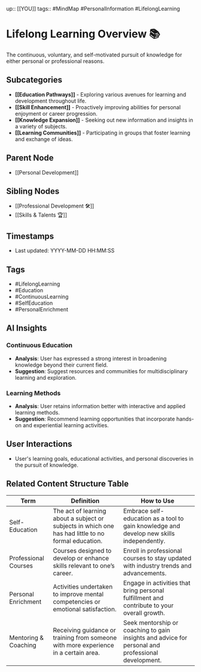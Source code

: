 
up:: [[YOU]]
tags:: #MindMap #PersonalInformation #LifelongLearning

# Lifelong Learning Overview 📚

The continuous, voluntary, and self-motivated pursuit of knowledge for either personal or professional reasons.

## Subcategories
- **[[Education Pathways]]** - Exploring various avenues for learning and development throughout life.
- **[[Skill Enhancement]]** - Proactively improving abilities for personal enjoyment or career progression.
- **[[Knowledge Expansion]]** - Seeking out new information and insights in a variety of subjects.
- **[[Learning Communities]]** - Participating in groups that foster learning and exchange of ideas.

## Parent Node
- [[Personal Development]]

## Sibling Nodes
- [[Professional Development 🛠️]]
- [[Skills & Talents 🏆]]

## Timestamps
- Last updated: YYYY-MM-DD HH:MM:SS

## Tags
- #LifelongLearning
- #Education
- #ContinuousLearning
- #SelfEducation
- #PersonalEnrichment

## AI Insights
### Continuous Education
- **Analysis**: User has expressed a strong interest in broadening knowledge beyond their current field.
- **Suggestion**: Suggest resources and communities for multidisciplinary learning and exploration.

### Learning Methods
- **Analysis**: User retains information better with interactive and applied learning methods.
- **Suggestion**: Recommend learning opportunities that incorporate hands-on and experiential learning activities.

## User Interactions
- User's learning goals, educational activities, and personal discoveries in the pursuit of knowledge.


## Related Content Structure Table
| Term                     | Definition                                                              | How to Use |
|--------------------------|-------------------------------------------------------------------------|-------------|
| Self-Education           | The act of learning about a subject or subjects in which one has had little to no formal education. | Embrace self-education as a tool to gain knowledge and develop new skills independently. |
| Professional Courses     | Courses designed to develop or enhance skills relevant to one’s career.  | Enroll in professional courses to stay updated with industry trends and advancements. |
| Personal Enrichment      | Activities undertaken to improve mental competencies or emotional satisfaction. | Engage in activities that bring personal fulfillment and contribute to your overall growth. |
| Mentoring & Coaching     | Receiving guidance or training from someone with more experience in a certain area. | Seek mentorship or coaching to gain insights and advice for personal and professional development. |


